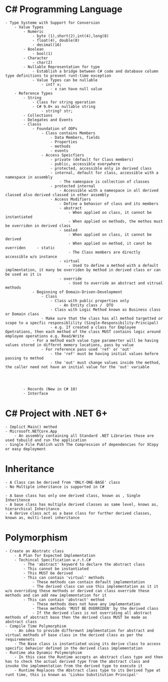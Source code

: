 # C# Programming Language
	- Type Systeme with Support for Conversion
		- Value Types
			- Numeric
				- byte (1),short(2),int(4),long(8)
				- float(4), double(8)
				- decimal(16)
			- Boolean
				- bool(1)
			- Character
				- char(2)
			- Nullable Representation for type
				- Establish a bridge between C# code and database column type definitions to prevent runt-time exception
				- Value Types can be nullable
					- int? x;
						- x can have null value
		- Reference Types
			- String
				- Class for string operation
				- C# 9.0+ as nullable string
					- string? str; 
			- Collections
			- Delegates and Events
			- Classs
				- Foundation of OOPs
					- Class contains Members
						- Data Members, fields
						- Properties
						- methods
						- events
					- Access Speicfiers
						- private (default for Class members)
						- public, accessible everywhere
						- protected, accessible only in derived class
						- internal, default for class, accessible with a namespace in assembly
							- The namespace is collection of classes
						- protected internal
							- Accessible with a namespace in all derived classed also derived classed in other assembly
						- Access Modifiers
							- Define a behavior of class and its members
							- abstract
								- When applied on class, it cannot be instantiated
								- When applied on methods, the methos must be overriden in derived class
							- sealed
								- When applied on class, it cannot be derived
								- When applied on method, it canot be overriden		- static
								- The Class members are directly accessible w/o instance
							- virtual
								- Used to define a method with a default implmentation, it many be overriden by method in derived class or can be used as it is 
							- override
								- Used to override an abstract and vitrual methods 
				- Beginning of Domain-Driven-Development
					- Class 
						- Class with public properties only
							- An Entity class /  DTO
						- Class with Logic Method known as Business class or Domain class
					- Make sure that the class has all method targetted or scope to a specfic responsiblility (Single-Responsibility-Principal)
						- e.g. If created a class for Employee Opetrations, then each method of the class MUST contains logic around employee operations e.g. Read/Write		
				- For a method each value type paramerter will be having values stored in differnt memory locations, pass by value
					- For reference pass used 'ref' or 'out'
						- the 'ref' must be having initial values before passing to method
						- the 'out' must change values inside the method, the caller need not have an initial value for the 'out' variable 




			- Records (New in C# 10)
			- Interface
# C# Project with .NET 6+
	- Implict Main() method
	- Microsoft.NETCore.App
		- An assembly containing all Standard .NET Libraries those are used tobuild and run the application 
	- Single File Publish with The Compression of dependencies for XCopy or easy deployment

# Inheritance
	- A Class can be derived from 'ONLY-ONE-BASE' class
	- No Multiple inheritance is supported in C#

	- A base class has only one derived class, known as , Single Inheritence
	- A base class has multiple derived classes as same level, knows as, hierarchical Inheritance
	- A derive class act as a base class for further derived classes, known as, multi-level inheritance
# Polymorphism
	- Create an Abstratc class
		- A Plan for Expected Implementation
		- Techincal Specification w.r.t.C#
			- The 'abstract' keyword to declare the abstract class 
			- This cannot be instantiated
			- This MUST be derived
			- This can contain 'virtual' methods
				- These methods can contain default implementation
				- The derived class can use this implementation as it it w/o overriding these methods or derived can class override these methods and can add new implementation for it
			- This can contain 'abstract' method
				- These methods does not have any implementation
				- These methods 'MUST BE OVERRIDEN' by the derived class
				- If the derived class is not overriding all abstract methods of abstract base then the derived class MUST be made as abstract class
	- Compile Time Polymorphism
		- An idea to provide differewnt implmentation for abstract and virtual methods of base class in the derived class as per the requiremenets
		- The Base class is instantiated using its derive class to access specific behavior defined in the derived class implementation
	- Runtime aka Dynamic Polymorphism
		- In this case the Runtime accepts an abstract class type and then has to check the actual derived type from the abstract class and invoke the implementation from the derived type to execute it
		- Runtime Replaces the Abstract class type to its Derived Type at runt time, this is known as 'Liskov Substitution Principal'